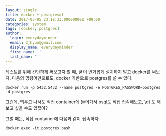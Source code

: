 ```yaml
---
layout: single
title: docker + postgresql
date: 2017-03-05 23:18:33.000000000 +09:00
categories: system
tags: [docker, postgres]
author:
  login: everydayminder
  email: 2jhyun@gmail.com
  display_name: everydayminder
  first_name: ''
  last_name: ''
---
```

테스트를 위해 간단하게 써보고자 할 때, 굳이 번거롭게 설치하지 말고 docker를 써보자.
다음의 명령어만으로도, docker 기반으로 postgres를 쓸 수 있다.


```
docker run -p 5432:5432 --name postgres -e POSTGRES_PASSWORD=postgres -d postgres
```

그런데, 띄우고 나서도 직접 container에 들어가서 psql도 직접 접속해보고, \dt 도 해보고 싶을 수도 있잖아?


그럴 때는, 직접 container에 다음과 같이 접속하자.


```
docker exec -it postgres bash
```

